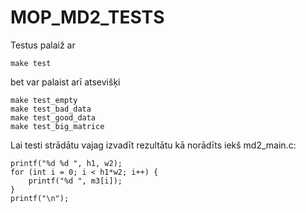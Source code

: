 # MOP_MD2_TESTS
Testus palaiž ar
```
make test
```
 bet var palaist arī atsevišķi
```
make test_empty
make test_bad_data
make test_good_data
make test_big_matrice
```
Lai testi strādātu vajag izvadīt rezultātu kā norādīts iekš md2_main.c:
```
printf("%d %d ", h1, w2);
for (int i = 0; i < h1*w2; i++) {
    printf("%d ", m3[i]);
}
printf("\n");
```
